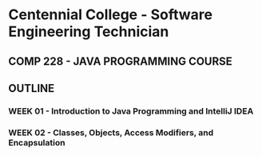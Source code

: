 # Centennial College - Software Engineering Technician

## COMP 228 - JAVA PROGRAMMING COURSE

## OUTLINE

### WEEK 01 - Introduction to Java Programming and IntelliJ IDEA

### WEEK 02 - Classes, Objects, Access Modifiers, and Encapsulation

